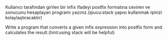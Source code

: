 Kullanıcı tarafından girilen bir infix ifadeyi postfix formatına ceviren ve sonucunu hesaplayan programı yazınız.(ipucu:stack yapısı kullanmak işinizi kolaylaştıracaktır)
 
Write a program that converts a given  infix expression into postfix form and calculates the result.(hint:using stack will be helpful)
 